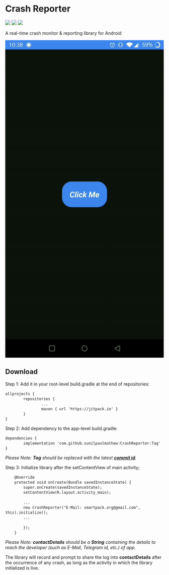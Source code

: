# Crash Reporter

![](https://img.shields.io/github/languages/top/sunilpaulmathew/CrashReporter)
![](https://img.shields.io/github/contributors/sunilpaulmathew/CrashReporter)
![](https://img.shields.io/github/license/sunilpaulmathew/CrashReporter)

A real-time crash monitor & reporting library for Android

![](demo/animation.gif)

## Download

Step 1: Add it in your root-level build.gradle at the end of repositories:
```
allprojects {
        repositories {
                ...
                maven { url 'https://jitpack.io' }
        }
}
```

Step 2: Add dependency to the app-level build.gradle:
```
dependencies {
        implementation 'com.github.sunilpaulmathew:CrashReporter:Tag'
}
```
*Please Note: **Tag** should be replaced with the latest **[commit id](https://github.com/sunilpaulmathew/CrashReporter/commits/master)**.*

Step 3: Initialize library after the setContentView of main activity;
```
    @Override
    protected void onCreate(Bundle savedInstanceState) {
        super.onCreate(savedInstanceState);
        setContentView(R.layout.activity_main);
        
        ...
        new CrashReporter("E-Mail: smartpack.org@gmail.com", this).initialize();
        ...
        
        });
    }
```

*Please Note: **contactDetails** should be a **String** containing the details to reach the developer (such as E-Mail, Telegram id, etc.) of app.*

The library will record and prompt to share the log into **contactDetails** after the occurrence of any crash, as long as the activity in which the library initialized is live.